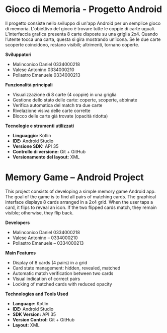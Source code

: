# Gioco di Memoria - Progetto Android

Il progetto consiste nello sviluppo di un'app Android per un semplice gioco di memoria. L'obiettivo del gioco è trovare tutte le coppie di carte uguali. L’interfaccia grafica presenta 8 carte disposte su una griglia 2x4. Quando l’utente tocca una carta, questa si gira mostrando un’icona. Se le due carte scoperte coincidono, restano visibili; altrimenti, tornano coperte.

**Sviluppatori**
- Malinconico Daniel 0334000218
- Valese Antonino 0334000210
- Pollastro Emanuele 0334000213



**Funzionalità principali**
- Visualizzazione di 8 carte (4 coppie) in una griglia
- Gestione dello stato delle carte: coperte, scoperte, abbinate
- Verifica automatica del match tra due carte
- Rivelazione visiva delle carte corrette
- Blocco delle carte già trovate (opacità ridotta)



**Tecnologie e strumenti utilizzati**
- **Linguaggio:** Kotlin
- **IDE:** Android Studio
- **Versione SDK:** API 35
- **Controllo di versione:** Git + GitHub
- **Versionamento del layout:** XML




# Memory Game – Android Project

This project consists of developing a simple memory game Android app. The goal of the game is to find all pairs of matching cards. The graphical interface displays 8 cards arranged in a 2x4 grid. When the user taps a card, it flips to reveal an icon. If the two flipped cards match, they remain visible; otherwise, they flip back.

**Developers**
* Malinconico Daniel 0334000218
* Valese Antonino – 0334000210
* Pollastro Emanuele – 0334000213

**Main Features**
* Display of 8 cards (4 pairs) in a grid
* Card state management: hidden, revealed, matched
* Automatic match verification between two cards
* Visual indication of correct pairs
* Locking of matched cards with reduced opacity

**Technologies and Tools Used**
* **Language:** Kotlin
* **IDE:** Android Studio
* **SDK Version:** API 35
* **Version Control:** Git + GitHub
* **Layout:** XML

